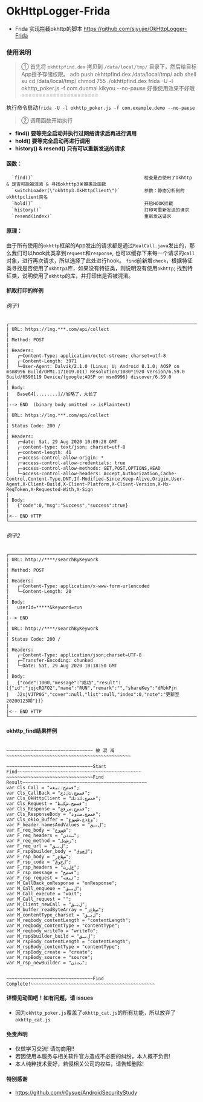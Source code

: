 # OkHttpLogger-Frida
- Frida 实现拦截okhttp的脚本 https://github.com/siyujie/OkHttpLogger-Frida


### 使用说明

> ①  首先将 `okhttpfind.dex` 拷贝到 `/data/local/tmp/` 目录下，然后给目标App授予存储权限。
adb push okhttpfind.dex /data/local/tmp/
adb shell
su
cd /data/local/tmp/
chmod 755 ./okhttpfind.dex
frida -U -l okhttp_poker.js -f com.duomai.kikyou --no-pause
好像使用效果不好哦======================

执行命令启动`frida -U -l okhttp_poker.js -f com.example.demo --no-pause`

> ②  调用函数开始执行
-  **find() 要等完全启动并执行过网络请求后再进行调用**
-  **hold() 要等完全启动再进行调用**
-  **history() & resend() 只有可以重新发送的请求**

#### 函数：
```
  `find()`                                         检查是否使用了Okhttp & 是否可能被混淆 & 寻找okhttp3关键类及函数	
  `switchLoader(\"okhttp3.OkHttpClient\")`         参数：静态分析到的okhttpclient类名
  `hold()`                                         开启HOOK拦截
  `history()`                                      打印可重新发送的请求
  `resend(index)`                                  重新发送请求
```

#### 原理：
由于所有使用的`okhttp`框架的App发出的请求都是通过`RealCall.java`发出的，那么我们可以hook此类拿到`request`和`response`,
也可以缓存下来每一个请求的`call`对象，进行再次请求，所以选择了此处进行hook。
`find`前新增`check`，根据特征类寻找是否使用了`okhttp3`库，如果没有特征类，则说明没有使用`okhttp`;
找到特征类，说明使用了`okhttp`的库，并打印出是否被混淆。

#### 抓取打印的样例

###### 例子1
```
┌────────────────────────────────────────────────────────────────────────────────────────────────────────────────────
| URL: https://lng.***.com/api/collect
|
| Method: POST
|
| Headers:
|   ┌─Content-Type: application/octet-stream; charset=utf-8
|   ┌─Content-Length: 3971
|   └─User-Agent: Dalvik/2.1.0 (Linux; U; Android 8.1.0; AOSP on msm8996 Build/OPM1.171019.011) Resolution/1080*1920 Version/6.59.0 Build/6590119 Device/(google;AOSP on msm8996) discover/6.59.0
|
| Body:
|   Base64[........]//省略了，太长了
|
|--> END  (binary body omitted -> isPlaintext)
|
| URL: https://lng.***.com/api/collect
|
| Status Code: 200 / 
|
| Headers:
|   ┌─date: Sat, 29 Aug 2020 10:09:28 GMT
|   ┌─content-type: text/json; charset=utf-8
|   ┌─content-length: 41
|   ┌─access-control-allow-origin: *
|   ┌─access-control-allow-credentials: true
|   ┌─access-control-allow-methods: GET,POST,OPTIONS,HEAD
|   └─access-control-allow-headers: Accept,Authorization,Cache-Control,Content-Type,DNT,If-Modified-Since,Keep-Alive,Origin,User-Agent,X-Client-Build,X-Client-Platform,X-Client-Version,X-Mx-ReqToken,X-Requested-With,X-Sign
| 
| Body:
|   {"code":0,"msg":"Success","success":true}
| 
|<-- END HTTP
└────────────────────────────────────────────────────────────────────────────────────────────────────────────────────

```
###### 例子2
```
┌────────────────────────────────────────────────────────────────────────────────────────────────────────────────────
| URL: http://****/searchByKeywork
|
| Method: POST
|                                                                                                                    
| Headers:
|   ┌─Content-Type: application/x-www-form-urlencoded
|   └─Content-Length: 20
|
| Body:
|   userId=*****&keyword=run
|
|--> END 
|
| URL: http://****/searchByKeywork
|
| Status Code: 200 / 
|
| Headers:
|   ┌─Content-Type: application/json;charset=UTF-8
|   ┌─Transfer-Encoding: chunked
|   └─Date: Sat, 29 Aug 2020 10:18:50 GMT
| 
| Body:
|   {"code":1000,"message":"成功","result":[{"id":"jqjcRQFO2","name":"RUN","remark":"","shareKey":"dRbkPjn
|   J2sjVJTP0G","cover":null,"list":null,"index":0,"note":"更新至20200123期"}]}
| 
|<-- END HTTP
└────────────────────────────────────────────────────────────────────────────────────────────────────────────────────

```

#### okhttp_find结果样例

```
 
~~~~~~~~~~~~~~~~~~~~~~~~~~~~~~~~ 被 混 淆 ~~~~~~~~~~~~~~~~~~~~~~~~~~~~~~~~~~~~~~~~~~~~~~

~~~~~~~~~~~~~~~~~~~~~~~~~~~~~~~~Start Find~~~~~~~~~~~~~~~~~~~~~~~~~~~~~~~~~~~~~~~~~~~~~~
~~~~~~~~~~~~~~~~~~~~~~~~~~~~~~~~Find Result~~~~~~~~~~~~~~~~~~~~~~~~~~~~~~~~~~~~~~~~~~~~~~
var Cls_Call = "فمضﺝ.ثيغه";
var Cls_CallBack = "فمضﺝ.ﺙلﺩج";
var Cls_OkHttpClient = "فمضﺝ.ﻙﺫتك";
var Cls_Request = "فمضﺝ.ﺵكـﻅ";
var Cls_Response = "فمضﺝ.صرفج";
var Cls_ResponseBody = "فمضﺝ.ضتﻭذ";
var Cls_okio_Buffer = "ﻭﻍﺫﻉ.ﺵﺱﻭع";
var F_header_namesAndValues = "ﻝبـق";
var F_req_body = "ﺵﺱﻭع";
var F_req_headers = "بﺙذن";
var F_req_method = "ﺯﺵتﻝ";
var F_req_url = "ﻝبـق";
var F_rsp$builder_body = "ﻝجﻭق";
var F_rsp_body = "ﺹﻅﻍز";
var F_rsp_code = "ﻝجﻭق";
var F_rsp_headers = "غﻝزث";
var F_rsp_message = "فمضﺝ";
var F_rsp_request = "ثيغه";
var M_CallBack_onResponse = "onResponse";
var M_Call_enqueue = "ﻝبـق";
var M_Call_execute = "wait";
var M_Call_request = "";
var M_Client_newCall = "ﻝبـق";
var M_buffer_readByteArray = "ﺹﻅﻍز";
var M_contentType_charset = "ﻝبـق";
var M_reqbody_contentLength = "contentLength";
var M_reqbody_contentType = "contentType";
var M_reqbody_writeTo = "writeTo";
var M_rsp$builder_build = "ﻝبـق";
var M_rspBody_contentLength = "contentLength";
var M_rspBody_contentType = "contentType";
var M_rspBody_create = "create";
var M_rspBody_source = "source";
var M_rsp_newBuilder = "بﺙذن";


~~~~~~~~~~~~~~~~~~~~~~~~~~~~~~~~Find Complete!~~~~~~~~~~~~~~~~~~~~~~~~~~~~~~~~~~~~~~~~~~~~~~
```

#### 详情见动图吧！如有问题，请 issues
- 因为`okhttp_poker.js`覆盖了`okhttp_cat.js`的所有功能，所以放弃了`okhttp_cat.js`

#### 免责声明
- 仅做学习交流! 请勿商用!!
- 若因使用本服务与相关软件官方造成不必要的纠纷，本人概不负责!
- 本人纯粹技术爱好，若侵相关公司的权益，请告知删除!
#### 特别感谢
- https://github.com/r0ysue/AndroidSecurityStudy
